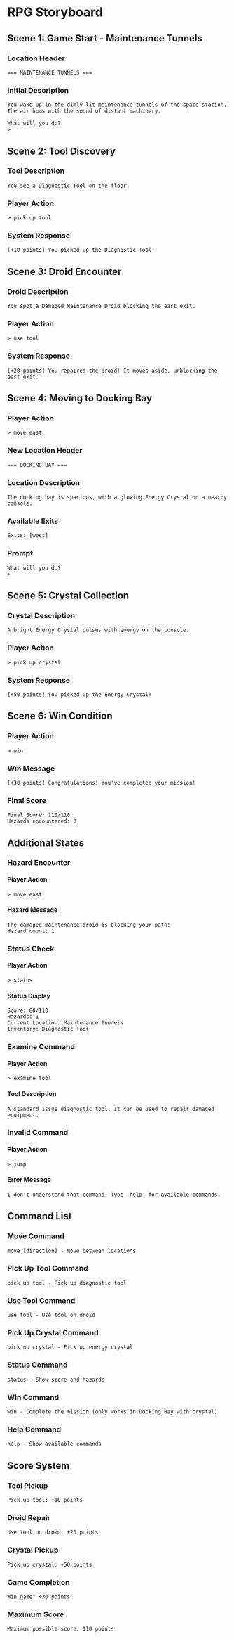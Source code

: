 # RPG Storyboard

## Scene 1: Game Start - Maintenance Tunnels

### Location Header
```
=== MAINTENANCE TUNNELS ===
```

### Initial Description
```
You wake up in the dimly lit maintenance tunnels of the space station.
The air hums with the sound of distant machinery.
```

```
What will you do?
> 
```

## Scene 2: Tool Discovery

### Tool Description
```
You see a Diagnostic Tool on the floor.
```

### Player Action
```
> pick up tool
```

### System Response
```
[+10 points] You picked up the Diagnostic Tool.
```

## Scene 3: Droid Encounter

### Droid Description
```
You spot a Damaged Maintenance Droid blocking the east exit.
```

### Player Action
```
> use tool
```

### System Response
```
[+20 points] You repaired the droid! It moves aside, unblocking the east exit.
```

## Scene 4: Moving to Docking Bay

### Player Action
```
> move east
```

### New Location Header
```
=== DOCKING BAY ===
```

### Location Description
```
The docking bay is spacious, with a glowing Energy Crystal on a nearby console.
```

### Available Exits
```
Exits: [west]
```

### Prompt
```
What will you do?
> 
```

## Scene 5: Crystal Collection

### Crystal Description
```
A bright Energy Crystal pulses with energy on the console.
```

### Player Action
```
> pick up crystal
```

### System Response
```
[+50 points] You picked up the Energy Crystal!
```

## Scene 6: Win Condition

### Player Action
```
> win
```

### Win Message
```
[+30 points] Congratulations! You've completed your mission!
```

### Final Score
```
Final Score: 110/110
Hazards encountered: 0
```

## Additional States

### Hazard Encounter

#### Player Action
```
> move east
```

#### Hazard Message
```
The damaged maintenance droid is blocking your path!
Hazard count: 1
```

### Status Check

#### Player Action
```
> status
```

#### Status Display
```
Score: 80/110
Hazards: 1
Current Location: Maintenance Tunnels
Inventory: Diagnostic Tool
```

### Examine Command

#### Player Action
```
> examine tool
```

#### Tool Description
```
A standard issue diagnostic tool. It can be used to repair damaged equipment.
```

### Invalid Command

#### Player Action
```
> jump
```

#### Error Message
```
I don't understand that command. Type 'help' for available commands.
```

## Command List

### Move Command
```
move [direction] - Move between locations
```

### Pick Up Tool Command
```
pick up tool - Pick up diagnostic tool
```

### Use Tool Command
```
use tool - Use tool on droid
```

### Pick Up Crystal Command
```
pick up crystal - Pick up energy crystal
```

### Status Command
```
status - Show score and hazards
```

### Win Command
```
win - Complete the mission (only works in Docking Bay with crystal)
```

### Help Command
```
help - Show available commands
```

## Score System

### Tool Pickup
```
Pick up tool: +10 points
```

### Droid Repair
```
Use tool on droid: +20 points
```

### Crystal Pickup
```
Pick up crystal: +50 points
```

### Game Completion
```
Win game: +30 points
```

### Maximum Score
```
Maximum possible score: 110 points
```
